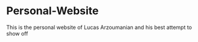 # Personal-Website

This is the personal website of Lucas Arzoumanian and his best attempt to show off


